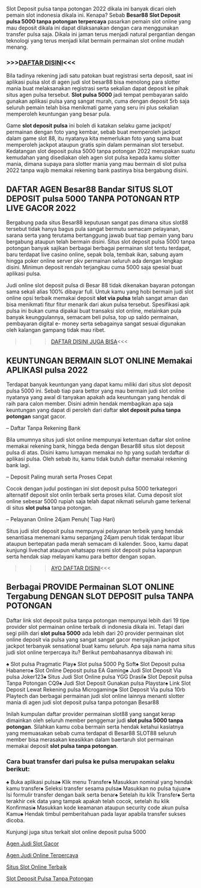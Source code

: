 Slot Deposit pulsa tanpa potongan 2022 dikala ini banyak dicari oleh pemain slot indonesia dikala ini. Kenapa? Sebab **Besar88 Slot Deposit pulsa 5000 tanpa potongan terpercaya** pasarkan pemain slot online yang mau deposit dikala ini dapat dilaksanakan dengan cara menggunakan transfer pulsa saja. Dikala ini jaman terus menjadi natural pergantian dengan teknologi yang terus menjadi kilat bermain permainan slot online mudah menang.

### >>>[DAFTAR DISINI](https://rebrand.ly/slotgacorbesar88)<<<

Bila tadinya rekening jadi satu patokan buat registrasi serta deposit, saat ini aplikasi pulsa slot di agen judi slot besar88 bisa menolong para slotter mania buat melaksanakan registrasi serta sekalian dapat deposit ke pihak situs agen pulsa tersebut. **Slot pulsa 5000** jadi tempat pembayaran saldo gunakan aplikasi pulsa yang sangat murah, cuma dengan deposit 5rb saja seluruh pemain telah bisa menikmati game yang seru ini plus sekalian memperoleh keuntungan yang besar pula.

Game **slot deposit pulsa** ini boleh di katakan selaku game jackpot/ permainan dengan foto yang kembar, sebab buat memperoleh jackpot dalam game slot 88, itu nyatanya kita memerlukan foto yang sama buat memperoleh jackpot ataupun gratis spin dalam permainan slot tersebut. Kedatangan slot deposit pulsa 5000 tanpa potongan 2022 merupakan suatu kemudahan yang disediakan oleh agen slot pulsa kepada kamu slotter mania, dimana supaya para slotter mania yang mau bermain di slot pulsa 2022 tanpa wajib memakai rekening bank pastinya bisa bergabung disini.

DAFTAR AGEN Besar88 Bandar SITUS SLOT DEPOSIT pulsa 5000 TANPA POTONGAN RTP LIVE GACOR 2022
----------------------------------------------------------------------------------------------------------------------------------------------------------------------------------------------------------------------------------------------------

Bergabung pada situs Besar88 keputusan sangat pas dimana situs slot88 tersebut tidak hanya bagus pula sangat bermutu semacam pelayanan, sarana serta yang terutama bertanggung jawab buat tiap pemain yang baru bergabung ataupun telah bermain disini. Situs slot deposit pulsa 5000 tanpa potongan banyak sajikan berbagai berbagai permainan slot tentu terdapat, baru terdapat live casino online, sepak bola, tembak ikan, sabung ayam hingga poker online server pkv permainan seluruh ada dengan lengkap disini. Minimun deposit rendah terjangkau cuma 5000 saja spesial buat aplikasi pulsa.

Judi online slot deposit pulsa di Besar 88 tidak dikenakan bayaran potongan sama sekali alias 100% dibayar full. Untuk kamu yang hobi bermain judi slot online opsi terbaik memakai deposit **slot via pulsa** telah sangat aman dan bisa menikmati fitur fitur menarik dari akun pulsa tersebut. Spesifikasi apk pulsa ini bukan cuma dipakai buat transaksi slot online, melainkan pula banyak keunggulannya, semacam beli pulsa, top up saldo permainan, pembayaran digital e- money serta sebagainya sangat sesuai digunakan oleh kalangan gampang tidak mau ribet.

>>>[DAFTAR DISINI JUGA BISA](https://rebrand.ly/slotgacorbesar88)<<<

KEUNTUNGAN BERMAIN SLOT ONLINE Memakai APLIKASI pulsa 2022
----------------------------------------------------------------------------------------------------------------------------------------------------------------------------------

Terdapat banyak keuntungan yang dapat kamu miliki dari situs slot deposit pulsa 5000 ini. Sebab tiap para bettor yang mau bermain judi slot online nyatanya yang awal di tanyakan apakah ada keuntungan yang hendak di raih para calon member. Disini admin hendak membagikan apa saja keuntungan yang dapat di peroleh dari daftar **slot deposit pulsa tanpa potongan** sangat gacor.

– Daftar Tanpa Rekening Bank

Bila umumnya situs judi slot online mempunyai ketentuan daftar slot online memakai rekening bank, hingga beda dengan Besar88 situs slot deposit pulsa di atas. Disini kamu lumayan memakai no hp yang sudah terdaftar di aplikasi pulsa. Oleh sebab itu, kamu tidak butuh daftar memakai rekening bank lagi.

– Deposit Paling murah serta Proses Cepat

Cocok dengan judul postingan ini slot deposit pulsa 5000 terkategori alternatif deposit slot onlin terbaik serta proses kilat. Cuma deposit slot online sebesar 5000 rupiah saja telah dapat nikmati seluruh game terkenal di situs **slot pulsa** tanpa potongan.

– Pelayanan Online 24jam Penuh( Tiap Hari)

Situs judi slot deposit pulsa mempunyai pelayanan terbeik yang hendak senantiasa menemani kamu sepanjang 24jam penuh tidak terdapat libur ataupun bertepatan pada merah semacam di kalender. Sooo, kamu dapat kunjungi livechat ataupun whatsapp resmi slot deposit pulsa kapanpun serta hendak siap melayani kamu para bettor dengan sopan.

>>>[AYO DAFTAR DISINI](https://rebrand.ly/slotgacorbesar88)<<<

Berbagai PROVIDE Permainan SLOT ONLINE Tergabung DENGAN SLOT DEPOSIT pulsa TANPA POTONGAN
------------------------------------------------------------------------------------------------------------------------------------------------------------------------------------------------------------------------------------------------

Daftar link slot deposit pulsa tanpa potongan mempunyai lebih dari 19 tipe provider slot permainan online terbaik di indonesia dikala ini. Tetapi dari segi pilih dari **slot pulsa 5000** ada lebih dari 20 provider permainan slot online deposit via pulsa yang sangat sangat gacor menyajikan jackpot jackpot terbanyak sensational buat kamu seluruh. Apa saja nama nama situs judi slot online terpercaya itu? Berikut pembahasannya dibawah ini:

♠ Slot pulsa Pragmatic Play♠ Slot pulsa 5000 Pg Soft♠ Slot Deposit pulsa Habanero♠ Slot Online Deposit pulsa EA Gaming♠ Judi Slot Deposit Via pulsa Joker123♠ Situs Judi Slot Online pulsa YGG Drasil♠ Slot Deposit pulsa Tanpa Potongan CQ9♠ Judi Slot Deposit Gunakan pulsa Playstar♠ Link Slot Deposit Lewat Rekening pulsa Microgaming♠ Slot Deposit Via pulsa 10rb Playtech dan berbagai permainan judi slot online lainnya menanti slotter mania di agen judi slot deposit pulsa tanpa potongan Besar88

Inilah kumpulan daftar provider permainan slot88 yang sangat kerap dimainkan oleh seluruh member penggemar judi **slot pulsa 5000 tanpa potongan**. Silahkan kamu coba bermain serta hendak ketahui kasiatnya yang memuasakan sebab cuma terdapat di Besar88 SLOT88 seluruh member bisa merasakan keasikkan dalam baertaruh slot permainan memakai deposit **slot pulsa tanpa potongan**.

### Cara buat transfer dari pulsa ke pulsa merupakan selaku berikut:

♠ Buka aplikasi pulsa♠ Klik menu Transfer♠ Masukkan nominal yang hendak kamu transfer♠ Seleksi transfer sesama pulsa♠ Masukkan no pulsa tujuan♠ Isi formulir transfer dengan baik serta benar♠ Setelah itu klik Transfer♠ Serta terakhir cek data yang tampak apakah telah cocok, setelah itu klik Konfirmasi♠ Masukkan kode keamanan ataupun security code akun pulsa Kamu♠ Hendak timbul pemberitahuan pada layar apabila transfer sukses dicoba.

Kunjungi juga situs terkait slot online deposit pulsa 5000

[Agen Judi Slot Gacor](https://besar88.net/)

[Agen Judi Online Terpercaya](https://johnlearn.com/)

[Situs Slot Online Terbaik](https://themirchmasala.com/)

[Slot Deposit Pulsa Tanpa Potongan](https://savethegame.org/)